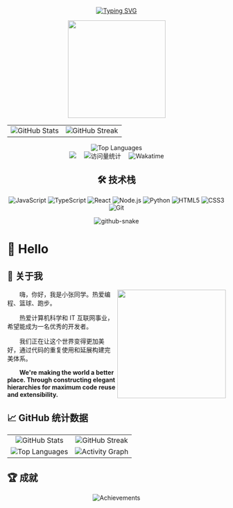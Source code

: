 <div align="center">

<!-- 动态打字效果 -->
[![Typing SVG](https://readme-typing-svg.demolab.com?font=Fira+Code&pause=1000&width=435&lines=console.log(%22Hello%2C%20World%22);小张同学祝您今天愉快!&center=true&size=27)](https://git.io/typing-svg)

<!-- 敲代码的图片 -->
<picture>
  <source media="(prefers-color-scheme: dark)" srcset="https://cdn.jsdelivr.net/gh/sun0225SUN/sun0225SUN/assets/images/coding.gif" />
  <source media="(prefers-color-scheme: light)" srcset="https://cdn.jsdelivr.net/gh/sun0225SUN/sun0225SUN/assets/images/developer.svg" height="225px" />
  <img src="https://cdn.jsdelivr.net/gh/sun0225SUN/sun0225SUN/assets/images/coding.gif" />
</picture>

<!-- 统计卡片 -->
<table>
  <tr>
    <td>
      <img src="https://github-readme-stats.vercel.app/api?username=evelyncarter&show_icons=true&theme=radical&hide_border=true" alt="GitHub Stats" />
    </td>
    <td>
      <img src="https://github-readme-streak-stats.herokuapp.com/?user=evelyncarter&theme=radical&hide_border=true" alt="GitHub Streak" />
    </td>
  </tr>
</table>

<!-- 语言统计 -->
<img src="https://github-readme-stats.vercel.app/api/top-langs/?username=evelyncarter&layout=compact&theme=radical&hide_border=true&langs_count=8" alt="Top Languages" />

<!-- 个人资料徽标 -->
<div>
  <a href="https://space.bilibili.com/495338271/"><img src="https://img.shields.io/badge/Bilibili-B站-ff69b4?style=for-the-badge&logo=bilibili" /></a>&emsp;
  <img src="https://komarev.com/ghpvc/?username=evelyncarter&label=访问量&color=orange&style=for-the-badge" alt="访问量统计" />&emsp;
  <img src="https://wakatime.com/badge/user/evelyncarter.svg?style=for-the-badge" alt="Wakatime" />
</div>

<!-- 技能徽章 -->
<h2>🛠️ 技术栈</h2>
<p>
  <img src="https://img.shields.io/badge/JavaScript-F7DF1E?style=for-the-badge&logo=javascript&logoColor=black" alt="JavaScript" />
  <img src="https://img.shields.io/badge/TypeScript-007ACC?style=for-the-badge&logo=typescript&logoColor=white" alt="TypeScript" />
  <img src="https://img.shields.io/badge/React-20232A?style=for-the-badge&logo=react&logoColor=61DAFB" alt="React" />
  <img src="https://img.shields.io/badge/Node.js-339933?style=for-the-badge&logo=nodedotjs&logoColor=white" alt="Node.js" />
  <img src="https://img.shields.io/badge/Python-3776AB?style=for-the-badge&logo=python&logoColor=white" alt="Python" />
  <img src="https://img.shields.io/badge/HTML5-E34F26?style=for-the-badge&logo=html5&logoColor=white" alt="HTML5" />
  <img src="https://img.shields.io/badge/CSS3-1572B6?style=for-the-badge&logo=css3&logoColor=white" alt="CSS3" />
  <img src="https://img.shields.io/badge/Git-F05032?style=for-the-badge&logo=git&logoColor=white" alt="Git" />
</p>

<!-- Snake Code Contribution Map -->
<picture>
  <source media="(prefers-color-scheme: dark)" srcset="https://cdn.jsdelivr.net/gh/sun0225SUN/sun0225SUN/profile-snake-contrib/github-contribution-grid-snake-dark.svg" />
  <source media="(prefers-color-scheme: light)" srcset="https://cdn.jsdelivr.net/gh/sun0225SUN/sun0225SUN/profile-snake-contrib/github-contribution-grid-snake.svg" />
  <img alt="github-snake" src="https://cdn.jsdelivr.net/gh/sun0225SUN/sun0225SUN/profile-snake-contrib/github-contribution-grid-snake-dark.svg" />
</picture>

</div>

# 🙋 Hello

## 🤺 关于我

<img align="right" width="250" src="https://cdn.jsdelivr.net/gh/sun0225SUN/sun0225SUN/assets/images/jobs.png" />

<p>&emsp;&emsp;嗨，你好，我是小张同学。热爱编程、篮球、跑步。</p>
<p>&emsp;&emsp;热爱计算机科学和 IT 互联网事业，希望能成为一名优秀的开发者。</p>
<p>&emsp;&emsp;我们正在让这个世界变得更加美好，通过代码的重复使用和延展构建完美体系。</p>
<p>&emsp;&emsp;<strong>We're making the world a better place. Through constructing elegant hierarchies for maximum code reuse and extensibility.</strong></p>

## 📈 GitHub 统计数据

<div align="center">
  
| | |
| :---: | :---: |
| ![GitHub Stats](https://github-readme-stats.vercel.app/api?username=evelyncarter&show_icons=true&theme=radical&hide_border=true) | ![GitHub Streak](https://github-readme-streak-stats.herokuapp.com/?user=evelyncarter&theme=radical&hide_border=true) |
| ![Top Languages](https://github-readme-stats.vercel.app/api/top-langs/?username=evelyncarter&layout=compact&theme=radical&hide_border=true&langs_count=8) | ![Activity Graph](https://github-readme-activity-graph.vercel.app/graph?username=evelyncarter&theme=redical&hide_border=true&area=true) |

</div>

## 🏆 成就

<p align="center">
  <img src="https://github-profile-trophy.vercel.app/?username=evelyncarter&theme=radical&no-frame=true&row=1&column=6" alt="Achievements" />
</p>

